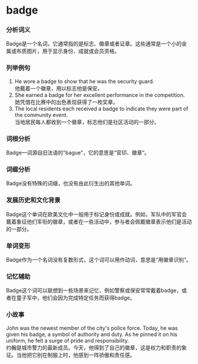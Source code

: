# badge

### 分析词义

  

Badge是一个名词，它通常指的是标志、徽章或者证章。这些通常是一个小的金属或布质图片，用于显示身份、成就或会员资格。

  

### 列举例句

  

1.  He wore a badge to show that he was the security guard.  
    他戴着一个徽章，用以标志他是保安。
2.  She earned a badge for her excellent performance in the competition.  
    她凭借在比赛中的出色表现获得了一枚奖章。
3.  The local residents each received a badge to indicate they were part of the community event.  
    当地居民每人都收到一个徽章，标志他们是社区活动的一部分。

  

### 词根分析

  

Badge一词源自旧法语的"bague"，它的意思是“官印、徽章”。

  

### 词缀分析

  

Badge没有特殊的词缀，也没有由此衍生出的其他单词。

  

### 发展历史和文化背景

  

Badge这个单词在欧美文化中一般用于标记身份或成就。例如，军队中的军官会戴着象征他们军衔的徽章，或者在一些活动中，参与者会佩戴徽章表示他们是活动的一部分。

  

### 单词变形

  

Badge作为一个名词没有复数形式，这个词可以用作动词，意思是“用徽章识别”。

  

### 记忆辅助

  

Badge这个词可以联想到一些场景来记忆，例如警察或保安常常戴着badge，或者在童子军中，他们会因为完成特定任务而获得badge。

  

### 小故事

  

John was the newest member of the city's police force. Today, he was given his badge, a symbol of authority and duty. As he pinned it on his uniform, he felt a surge of pride and responsibility.  
约翰是城市警力的最新成员。今天，他得到了自己的徽章，这是权力和职责的象征。当他把它别在制服上时，他感到一阵骄傲和责任感。
